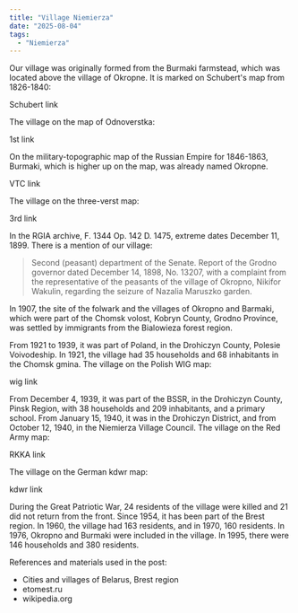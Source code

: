```yaml
---
title: "Village Niemierza"
date: "2025-08-04"
tags: 
  - "Niemierza"
---
```


Our village was originally formed from the Burmaki farmstead, which was located above the village of Okropne. It is marked on Schubert's map from 1826-1840:

Schubert link

The village on the map of Odnoverstka:

1st link

On the military-topographic map of the Russian Empire for 1846-1863, Burmaki, which is higher up on the map, was already named Okropne.

VTC link

The village on the three-verst map:

3rd link

In the RGIA archive, F. 1344 Op. 142 D. 1475, extreme dates December 11, 1899. There is a mention of our village:

> Second (peasant) department of the Senate. Report of the Grodno governor dated December 14, 1898, No. 13207, with a complaint from the representative of the peasants of the village of Okropno, Nikifor Wakulin, regarding the seizure of Nazalia Maruszko garden.

In 1907, the site of the folwark and the villages of Okropno and Barmaki, which were part of the Chomsk volost, Kobryn County, Grodno Province, was settled by immigrants from the Bialowieza forest region.

From 1921 to 1939, it was part of Poland, in the Drohiczyn County, Polesie Voivodeship. In 1921, the village had 35 households and 68 inhabitants in the Chomsk gmina. The village on the Polish WIG map:

wig link

From December 4, 1939, it was part of the BSSR, in the Drohiczyn County, Pinsk Region, with 38 households and 209 inhabitants, and a primary school. From January 15, 1940, it was in the Drohiczyn District, and from October 12, 1940, in the Niemierza Village Council. The village on the Red Army map:

RKKA link

The village on the German kdwr map:

kdwr link

During the Great Patriotic War, 24 residents of the village were killed and 21 did not return from the front. Since 1954, it has been part of the Brest region. In 1960, the village had 163 residents, and in 1970, 160 residents. In 1976, Okropno and Burmaki were included in the village. In 1995, there were 146 households and 380 residents.

References and materials used in the post:
- Cities and villages of Belarus, Brest region
- etomest.ru 
- wikipedia.org
